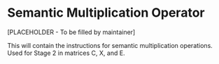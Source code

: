 # Semantic Multiplication Operator

[PLACEHOLDER - To be filled by maintainer]

This will contain the instructions for semantic multiplication operations.
Used for Stage 2 in matrices C, X, and E.